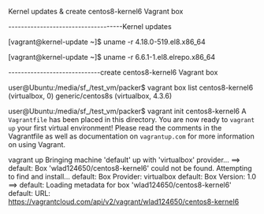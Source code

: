 Kernel updates & create centos8-kernel6 Vagrant box

------------------------------------Kernel updates

[vagrant@kernel-update ~]$ uname -r
4.18.0-519.el8.x86_64

[vagrant@kernel-update ~]$ uname -r
6.6.1-1.el8.elrepo.x86_64


-----------------------------create centos8-kernel6 Vagrant box

user@Ubuntu:/media/sf_/test_vm/packer$ vagrant box list
centos8-kernel6  (virtualbox, 0)
generic/centos8s (virtualbox, 4.3.6)


user@Ubuntu:/media/sf_/test_vm/packer$ vagrant init centos8-kernel6
A `Vagrantfile` has been placed in this directory. You are now
ready to `vagrant up` your first virtual environment! Please read
the comments in the Vagrantfile as well as documentation on
`vagrantup.com` for more information on using Vagrant.

vagrant up
Bringing machine 'default' up with 'virtualbox' provider...
==> default: Box 'wlad124650/centos8-kernel6' could not be found. Attempting to find and install...
    default: Box Provider: virtualbox
    default: Box Version: 1.0
==> default: Loading metadata for box 'wlad124650/centos8-kernel6'
    default: URL: https://vagrantcloud.com/api/v2/vagrant/wlad124650/centos8-kernel6

